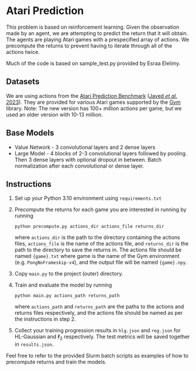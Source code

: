 # Atari Prediction

This problem is based on reinforcement learning. Given the observation made by an agent, we are attempting to predict the return that it will obtain. The agents are playing Atari games with a prespecified array of actions. We precompute the returns to prevent having to iterate through all of the actions twice.

Much of the code is based on sample_test.py provided by Esraa Elelimy.

## Datasets

We are using actions from the [Atari Prediction Benchmark](https://github.com/khurramjaved96/atari-prediction-benchmark) ([Javed *et al.* 2023](https://khurramjaved.com/scalable_rnns.pdf)). They are provided for various Atari games supported by the [Gym](https://www.gymlibrary.dev/index.html) library. Note: The new version has 100+ million actions per game, but we used an older version with 10-13 million.

## Base Models
 - Value Network - 3 convolutional layers and 2 dense layers
 - Large Model - 4 blocks of 2-3 convolutional layers followed by pooling. Then 3 dense layers with optional dropout in between. Batch normalization after each convolutional or dense layer.

 ## Instructions
 1. Set up your Python 3.10 environment using `requirements.txt`
 2. Precompute the returns for each game you are interested in running by running

    ```
    python precompute.py actions_dir actions_file returns_dir
    ```
    where `actions_dir` is the path to the directory containing the actions files, `actions_file` is the name of the actions file, and `returns_dir` is the path to the directory to save the returns in. The actions file should be named `{game}.txt` where game is the name of the Gym environment (e.g. `PongNoFrameskip-v4`), and the output file will be named `{game}.npy`.
3. Copy `main.py` to the project (outer) directory.
4. Train and evaluate the model by running
    ```
    python main.py actions_path returns_path
    ```
    where `actions_path` and `returns_path` are the paths to the actions and returns files respectively, and the actions file should be named as per the instructions in step 2.
5. Collect your training progression results in `hlg.json` and `reg.json` for HL-Gaussian and $\ell_2$ respectively. The test metrics will be saved together in `results.json`.

Feel free to refer to the provided Slurm batch scripts as examples of how to precompute returns and train the models.